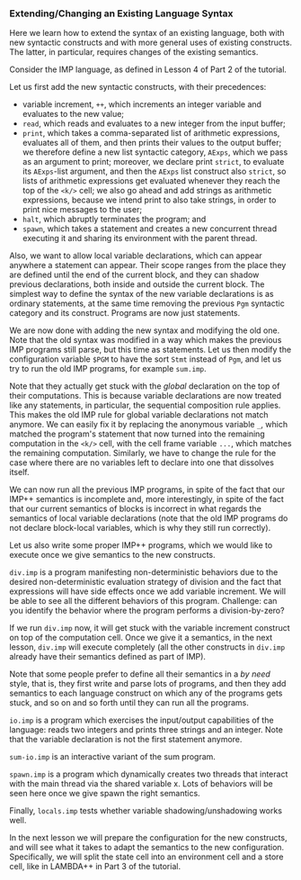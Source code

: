 <!-- Copyright (C) 2010-2014 K Team. All Rights Reserved. -->

### Extending/Changing an Existing Language Syntax

Here we learn how to extend the syntax of an existing language, both with
new syntactic constructs and with more general uses of existing constructs.
The latter, in particular, requires changes of the existing semantics.

Consider the IMP language, as defined in Lesson 4 of Part 2 of the tutorial.

Let us first add the new syntactic constructs, with their precedences:

- variable increment, `++`, which increments an integer variable and
evaluates to the new value;
- `read`, which reads and evaluates to a new integer from the input buffer;
- `print`, which takes a comma-separated list of arithmetic expressions,
  evaluates all of them, and then prints their values to the output buffer;
  we therefore define a new list syntactic category, `AExps`, which we pass
  as an argument to print; moreover, we declare print `strict`, to evaluate
  its `AExps`-list argument, and then the `AExps` list construct also `strict`,
  so lists of arithmetic expressions get evaluated whenever they reach the top
  of the `<k/>` cell; we also go ahead and add strings as arithmetic
  expressions, because we intend print to also take strings, in order to print
  nice messages to the user;
- `halt`, which abruptly terminates the program; and
- `spawn`, which takes a statement and creates a new concurrent thread
  executing it and sharing its environment with the parent thread.

Also, we want to allow local variable declarations, which can appear anywhere
a statement can appear.  Their scope ranges from the place they are defined
until the end of the current block, and they can shadow previous declarations,
both inside and outside the current block.  The simplest way to define the 
syntax of the new variable declarations is as ordinary statements, at the same
time removing the previous `Pgm` syntactic category and its construct.
Programs are now just statements.

We are now done with adding the new syntax and modifying the old one.
Note that the old syntax was modified in a way which makes the previous IMP
programs still parse, but this time as statements.  Let us then modify
the configuration variable `$PGM` to have the sort `Stmt` instead of `Pgm`,
and let us try to run the old IMP programs, for example `sum.imp`.

Note that they actually get stuck with the *global* declaration on the top
of their computations.  This is because variable declarations are now treated
like any statements, in particular, the sequential composition rule applies.
This makes the old IMP rule for global variable declarations not match anymore.
We can easily fix it by replacing the anonymous variable `_`, which matched
the program's statement that now turned into the remaining computation in
the `<k/>` cell, with the cell frame variable `...`, which matches the
remaining computation.  Similarly, we have to change the rule for the case
where there are no variables left to declare into one that dissolves itself.

We can now run all the previous IMP programs, in spite of the fact that
our IMP++ semantics is incomplete and, more interestingly, in spite of the
fact that our current semantics of blocks is incorrect in what regards the
semantics of local variable declarations (note that the old IMP programs do
not declare block-local variables, which is why they still run correctly).

Let us also write some proper IMP++ programs, which we would like to execute
once we give semantics to the new constructs.

`div.imp` is a program manifesting non-deterministic behaviors due to the
desired non-deterministic evaluation strategy of division and the fact that
expressions will have side effects once we add variable increment.  We will
be able to see all the different behaviors of this program.  Challenge: can
you identify the behavior where the program performs a division-by-zero?

If we run `div.imp` now, it will get stuck with the variable increment
construct on top of the computation cell.  Once we give it a semantics, in
the next lesson, `div.imp` will execute completely (all the other constructs
in `div.imp` already have their semantics defined as part of IMP).

Note that some people prefer to define all their semantics in a *by need*
style, that is, they first write and parse lots of programs, and then they
add semantics to each language construct on which any of the programs gets
stuck, and so on and so forth until they can run all the programs.

`io.imp` is a program which exercises the input/output capabilities of the
language: reads two integers and prints three strings and an integer.
Note that the variable declaration is not the first statement anymore.

`sum-io.imp` is an interactive variant of the sum program.

`spawn.imp` is a program which dynamically creates two threads that interact
with the main thread via the shared variable x.  Lots of behaviors will be
seen here once we give spawn the right semantics.

Finally, `locals.imp` tests whether variable shadowing/unshadowing works well.

In the next lesson we will prepare the configuration for the new constructs,
and will see what it takes to adapt the semantics to the new configuration.
Specifically, we will split the state cell into an environment cell and a
store cell, like in LAMBDA++ in Part 3 of the tutorial.
